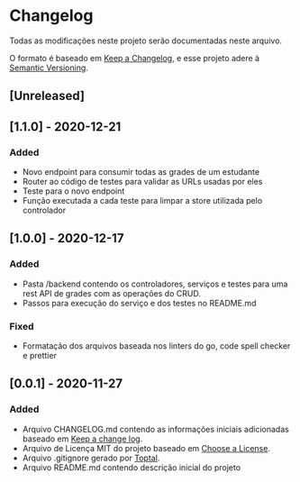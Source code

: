 # Changelog

Todas as modificações neste projeto serão documentadas neste arquivo.

O formato é baseado em [Keep a Changelog](https://keepachangelog.com/en/1.0.0/),
e esse projeto adere à [Semantic Versioning](https://semver.org/spec/v2.0.0.html).

## [Unreleased]

## [1.1.0] - 2020-12-21

### Added

- Novo endpoint para consumir todas as grades de um estudante
- Router ao código de testes para validar as URLs usadas por eles
- Teste para o novo endpoint
- Função executada a cada teste para limpar a store utilizada pelo controlador

## [1.0.0] - 2020-12-17

### Added

- Pasta /backend contendo os controladores, serviços e testes para uma rest API de grades com as operações do CRUD.
- Passos para execução do serviço e dos testes no README.md

### Fixed

- Formatação dos arquivos baseada nos linters do go, code spell checker e prettier

## [0.0.1] - 2020-11-27

### Added

- Arquivo CHANGELOG.md contendo as informações iniciais adicionadas baseado em [Keep a change log](https://keepachangelog.com/pt-BR/0.3.0/).
- Arquivo de Licença MIT do projeto baseado em [Choose a License](https://choosealicense.com/licenses/mit/).
- Arquivo .gitignore gerado por [Toptal](https://www.toptal.com/developers/gitignore/api/visualstudiocode,go,react).
- Arquivo README.md contendo descrição inicial do projeto
